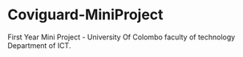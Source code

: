 # Coviguard-MiniProject
First Year Mini Project - University Of Colombo faculty of technology Department of ICT. 
